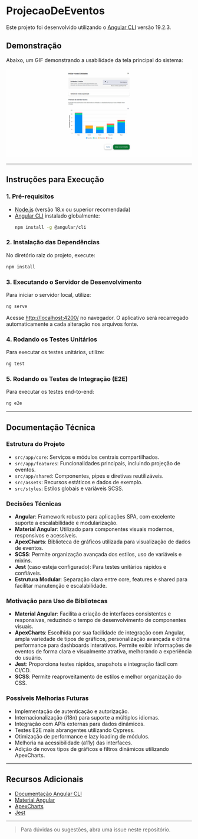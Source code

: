 # ProjecaoDeEventos

Este projeto foi desenvolvido utilizando o [Angular CLI](https://github.com/angular/angular-cli) versão 19.2.3.

## Demonstração

Abaixo, um GIF demonstrando a usabilidade da tela principal do sistema:

![Demonstração da Projeção de Eventos](docs/demo.gif)


---

## Instruções para Execução

### 1. Pré-requisitos

- [Node.js](https://nodejs.org/) (versão 18.x ou superior recomendada)
- [Angular CLI](https://angular.dev/tools/cli) instalado globalmente:
  ```sh
  npm install -g @angular/cli
  ```

### 2. Instalação das Dependências

No diretório raiz do projeto, execute:

```sh
npm install
```

### 3. Executando o Servidor de Desenvolvimento

Para iniciar o servidor local, utilize:

```sh
ng serve
```

Acesse [http://localhost:4200/](http://localhost:4200/) no navegador. O aplicativo será recarregado automaticamente a cada alteração nos arquivos fonte.

### 4. Rodando os Testes Unitários

Para executar os testes unitários, utilize:

```sh
ng test
```

### 5. Rodando os Testes de Integração (E2E)

Para executar os testes end-to-end:

```sh
ng e2e
```

---

## Documentação Técnica

### Estrutura do Projeto

- `src/app/core`: Serviços e módulos centrais compartilhados.
- `src/app/features`: Funcionalidades principais, incluindo projeção de eventos.
- `src/app/shared`: Componentes, pipes e diretivas reutilizáveis.
- `src/assets`: Recursos estáticos e dados de exemplo.
- `src/styles`: Estilos globais e variáveis SCSS.

### Decisões Técnicas

- **Angular**: Framework robusto para aplicações SPA, com excelente suporte a escalabilidade e modularização.
- **Material Angular**: Utilizado para componentes visuais modernos, responsivos e acessíveis.
- **ApexCharts**: Biblioteca de gráficos utilizada para visualização de dados de eventos.
- **SCSS**: Permite organização avançada dos estilos, uso de variáveis e mixins.
- **Jest** (caso esteja configurado): Para testes unitários rápidos e confiáveis.
- **Estrutura Modular**: Separação clara entre core, features e shared para facilitar manutenção e escalabilidade.

### Motivação para Uso de Bibliotecas

- **Material Angular**: Facilita a criação de interfaces consistentes e responsivas, reduzindo o tempo de desenvolvimento de componentes visuais.
- **ApexCharts**: Escolhida por sua facilidade de integração com Angular, ampla variedade de tipos de gráficos, personalização avançada e ótima performance para dashboards interativos. Permite exibir informações de eventos de forma clara e visualmente atrativa, melhorando a experiência do usuário.
- **Jest**: Proporciona testes rápidos, snapshots e integração fácil com CI/CD.
- **SCSS**: Permite reaproveitamento de estilos e melhor organização do CSS.

### Possíveis Melhorias Futuras

- Implementação de autenticação e autorização.
- Internacionalização (i18n) para suporte a múltiplos idiomas.
- Integração com APIs externas para dados dinâmicos.
- Testes E2E mais abrangentes utilizando Cypress.
- Otimização de performance e lazy loading de módulos.
- Melhoria na acessibilidade (a11y) das interfaces.
- Adição de novos tipos de gráficos e filtros dinâmicos utilizando ApexCharts.

---

## Recursos Adicionais

- [Documentação Angular CLI](https://angular.dev/tools/cli)
- [Material Angular](https://material.angular.io/)
- [ApexCharts](https://apexcharts.com/docs/angular-charts/)
- [Jest](https://jestjs.io/)

---

> Para dúvidas ou sugestões, abra uma issue neste repositório.